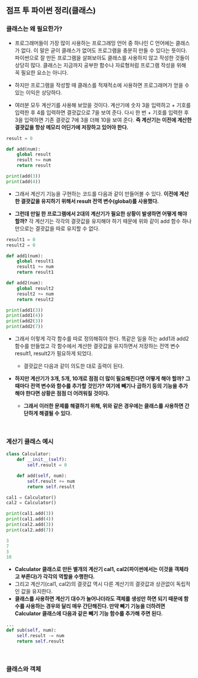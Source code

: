## 점프 투 파이썬 정리(클래스)

### 클래스는 왜 필요한가?
- 프로그래머들이 가장 많이 사용하는 프로그래밍 언어 중 하나인 C 언어에는 클래스가 없다. 이 말은 굳이 클래스가 없어도 프로그램을 충분히 만들 수 있다는 뜻이다. 파이썬으로 잘 만든 프로그램을 살펴보아도 클래스를 사용하지 않고 작성한 것들이 상당히 많다. 클래스는 지금까지 공부한 함수나 자료형처럼 프로그램 작성을 위해 꼭 필요한 요소는 아니다.
- 하지만 프로그램을 작성할 때 클래스를 적재적소에 사용하면 프로그래머가 얻을 수 있는 이익은 상당하다.

- 여러분 모두 계산기를 사용해 보았을 것이다. 계산기에 숫자 3을 입력하고 + 기호를 입력한 후 4를 입력하면 결괏값으로 7을 보여 준다. 다시 한 번 + 기호를 입력한 후 3을 입력하면 기존 결괏값 7에 3을 더해 10을 보여 준다. **즉 계산기는 이전에 계산한 결괏값을 항상 메모리 어딘가에 저장하고 있어야 한다.**

```python
result = 0

def add(num):
    global result
    result += num
    return result

print(add(3))
print(add(4))
```

- 그래서 계산기 기능을 구현하는 코드를 다음과 같이 만들어볼 수 있다. **이전에 계산한 결괏값을 유지하기 위해서 result 전역 변수(global)를 사용했다.**

- **그런데 만일 한 프로그램에서 2대의 계산기가 필요한 상황이 발생하면 어떻게 해야 할까?** 각 계산기는 각각의 결괏값을 유지해야 하기 때문에 위와 같이 add 함수 하나만으로는 결괏값을 따로 유지할 수 없다.

```python
result1 = 0
result2 = 0

def add1(num):
    global result1
    result1 += num
    return result1

def add2(num):
    global result2
    result2 += num
    return result2

print(add1(3))
print(add1(4))
print(add2(3))
print(add2(7))
```

- 그래서 이렇게 각각 함수를 따로 정의해줘야 한다. 똑같은 일을 하는 add1과 add2 함수를 만들었고 각 함수에서 계산한 결괏값을 유지하면서 저장하는 전역 변수 result1, result2가 필요하게 되었다. 
  - 결괏값은 다음과 같이 의도한 대로 출력이 된다.

- **하지만 계산기가 3개, 5개, 10개로 점점 더 많이 필요해진다면 어떻게 해야 할까? 그때마다 전역 변수와 함수를 추가할 것인가? 여기에 빼기나 곱하기 등의 기능을 추가해야 한다면 상황은 점점 더 어려워질 것이다.**
  - **그래서 이러한 문제를 해결하기 위해, 위와 같은 경우에는 클래스를 사용하면 간단하게 해결될 수 있다.**

<br>

### 계산기 클래스 예시

```python
class Calculator:
    def __init__(self):
        self.result = 0

    def add(self, num):
        self.result += num
        return self.result

cal1 = Calculator()
cal2 = Calculator()

print(cal1.add(3))
print(cal1.add(4))
print(cal2.add(3))
print(cal2.add(7))

3
7
3
10
```

- **Calculator 클래스로 만든 별개의 계산기 cal1, cal2(파이썬에서는 이것을 객체라고 부른다)가 각각의 역할을 수행한다.** 
- 그리고 계산기(cal1, cal2)의 결괏값 역시 다른 계산기의 결괏값과 상관없이 독립적인 값을 유지한다. 
- **클래스를 사용하면 계산기 대수가 늘어나더라도 객체를 생성만 하면 되기 때문에 함수를 사용하는 경우와 달리 매우 간단해진다. 만약 빼기 기능을 더하려면 Calculator 클래스에 다음과 같은 빼기 기능 함수를 추가해 주면 된다.**

```python
...
def sub(self, num):
    self.result -= num
    return self.result
```


<br>

### 클래스와 객체





